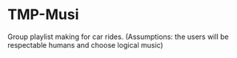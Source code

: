 # TMP-Musi
Group playlist making for car rides. (Assumptions: the users will be respectable humans and choose logical music)
